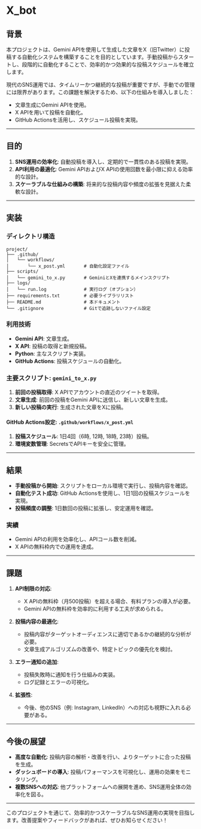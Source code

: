 # X_bot

## 背景
本プロジェクトは、Gemini APIを使用して生成した文章をX（旧Twitter）に投稿する自動化システムを構築することを目的としています。手動投稿からスタートし、段階的に自動化することで、効率的かつ効果的な投稿スケジュールを確立します。

現代のSNS運用では、タイムリーかつ継続的な投稿が重要ですが、手動での管理には限界があります。この課題を解決するため、以下の仕組みを導入しました：
- 文章生成にGemini APIを使用。
- X APIを用いて投稿を自動化。
- GitHub Actionsを活用し、スケジュール投稿を実現。

---

## 目的
1. **SNS運用の効率化**: 自動投稿を導入し、定期的で一貫性のある投稿を実現。
2. **API利用の最適化**: Gemini APIおよびX APIの使用回数を最小限に抑える効率的な設計。
3. **スケーラブルな仕組みの構築**: 将来的な投稿内容や頻度の拡張を見据えた柔軟な設計。

---

## 実装
### **ディレクトリ構造**
```
project/
├── .github/
│   └── workflows/
│       └── x_post.yml       # 自動化設定ファイル
├── scripts/
│   └── gemini_to_x.py       # GeminiとXを連携するメインスクリプト
├── logs/
│   └── run.log              # 実行ログ（オプション）
├── requirements.txt         # 必要ライブラリリスト
├── README.md                # 本ドキュメント
└── .gitignore               # Gitで追跡しないファイル設定
```

### **利用技術**
- **Gemini API**: 文章生成。
- **X API**: 投稿の取得と新規投稿。
- **Python**: 主なスクリプト実装。
- **GitHub Actions**: 投稿スケジュールの自動化。

### **主要スクリプト: `gemini_to_x.py`**
1. **前回の投稿取得**: X APIでアカウントの直近のツイートを取得。
2. **文章生成**: 前回の投稿をGemini APIに送信し、新しい文章を生成。
3. **新しい投稿の実行**: 生成された文章をXに投稿。

#### **GitHub Actions設定: `.github/workflows/x_post.yml`**
1. **投稿スケジュール**: 1日4回（6時, 12時, 18時, 23時）投稿。
2. **環境変数管理**: SecretsでAPIキーを安全に管理。

---

## 結果
- **手動投稿から開始**: スクリプトをローカル環境で実行し、投稿内容を確認。
- **自動化テスト成功**: GitHub Actionsを使用し、1日1回の投稿スケジュールを実現。
- **投稿頻度の調整**: 1日数回の投稿に拡張し、安定運用を確認。

### 実績
- Gemini APIの利用を効率化し、APIコール数を削減。
- X APIの無料枠内での運用を達成。

---

## 課題
1. **API制限の対応**:
   - X APIの無料枠（月500投稿）を超える場合、有料プランの導入が必要。
   - Gemini APIの無料枠を効率的に利用する工夫が求められる。

2. **投稿内容の最適化**:
   - 投稿内容がターゲットオーディエンスに適切であるかの継続的な分析が必要。
   - 文章生成アルゴリズムの改善や、特定トピックの優先化を検討。

3. **エラー通知の追加**:
   - 投稿失敗時に通知を行う仕組みの実装。
   - ログ記録とエラーの可視化。

4. **拡張性**:
   - 今後、他のSNS（例: Instagram, LinkedIn）への対応も視野に入れる必要がある。

---

## 今後の展望
- **高度な自動化**: 投稿内容の解析・改善を行い、よりターゲットに合った投稿を生成。
- **ダッシュボードの導入**: 投稿パフォーマンスを可視化し、運用の効果をモニタリング。
- **複数SNSへの対応**: 他プラットフォームへの展開を進め、SNS運用全体の効率化を図る。

---

このプロジェクトを通じて、効率的かつスケーラブルなSNS運用の実現を目指します。改善提案やフィードバックがあれば、ぜひお知らせください！
```


